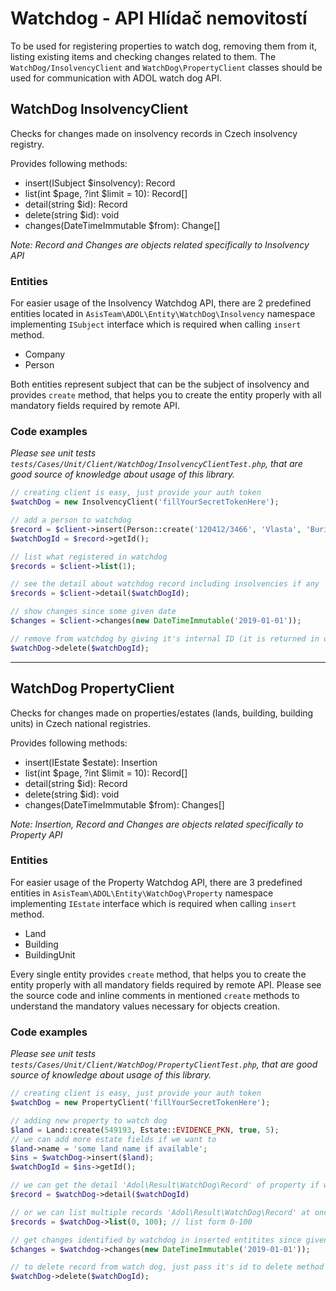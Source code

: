 # Watchdog - API Hlídač nemovitostí

To be used for registering properties to watch dog, removing them from it, listing existing items and checking changes related to them.
The `WatchDog/InsolvencyClient` and `WatchDog\PropertyClient` classes should be used for communication with ADOL watch dog API.

## WatchDog InsolvencyClient

Checks for changes made on insolvency records in Czech insolvency registry.

Provides following methods:
- insert(ISubject $insolvency): Record
- list(int $page, ?int $limit = 10): Record[]
- detail(string $id): Record
- delete(string $id): void
- changes(DateTimeImmutable $from): Change[]

_Note: Record and Changes are objects related specifically to Insolvency API_

### Entities

For easier usage of the Insolvency Watchdog API, there are 2 predefined entities located in `AsisTeam\ADOL\Entity\WatchDog\Insolvency` namespace implementing `ISubject` interface which is required when calling `insert` method.
- Company
- Person

Both entities represent subject that can be the subject of insolvency and provides `create` method, that helps you to create the entity properly with all mandatory fields required by remote API.


### Code examples

_Please see unit tests `tests/Cases/Unit/Client/WatchDog/InsolvencyClientTest.php`, that are good source of knowledge about usage of this library._

```php
// creating client is easy, just provide your auth token
$watchDog = new InsolvencyClient('fillYourSecretTokenHere');

// add a person to watchdog
$record = $client->insert(Person::create('120412/3466', 'Vlasta', 'Burian'));
$watchDogId = $record->getId();

// list what registered in watchdog
$records = $client->list(1);

// see the detail about watchdog record including insolvencies if any
$records = $client->detail($watchDogId);

// show changes since some given date
$changes = $client->changes(new DateTimeImmutable('2019-01-01'));

// remove from watchdog by giving it's internal ID (it is returned in data on insert/list/detail calls)
$watchDog->delete($watchDogId);
```

___

## WatchDog PropertyClient

Checks for changes made on properties/estates (lands, building, building units) in Czech national registries.

Provides following methods:
 - insert(IEstate $estate): Insertion
 - list(int $page, ?int $limit = 10): Record[]
 - detail(string $id): Record
 - delete(string $id): void
 - changes(DateTimeImmutable $from): Changes[]
 
_Note:  Insertion, Record and Changes are objects related specifically to Property API_
 
### Entities

For easier usage of the Property Watchdog API, there are 3 predefined entities in `AsisTeam\ADOL\Entity\WatchDog\Property` namespace implementing `IEstate` interface which is required when calling `insert` method.
- Land
- Building
- BuildingUnit

Every single entity provides `create` method, that helps you to create the entity properly with all mandatory fields required by remote API.
Please see the source code and inline comments in mentioned `create` methods to understand the mandatory values necessary for objects creation.

### Code examples

_Please see unit tests `tests/Cases/Unit/Client/WatchDog/PropertyClientTest.php`, that are good source of knowledge about usage of this library._

```php
// creating client is easy, just provide your auth token
$watchDog = new PropertyClient('fillYourSecretTokenHere');

// adding new property to watch dog
$land = Land::create(549193, Estate::EVIDENCE_PKN, true, 5);
// we can add more estate fields if we want to
$land->name = 'some land name if available';
$ins = $watchDog->insert($land);
$watchDogId = $ins->getId();

// we can get the detail 'Adol\Result\WatchDog\Record' of property if we know it's id
$record = $watchDog->detail($watchDogId)

// or we can list multiple records 'Adol\Result\WatchDog\Record' at once
$records = $watchDog->list(0, 100); // list form 0-100

// get changes identified by watchdog in inserted entitites since given date
$changes = $watchdog->changes(new DateTimeImmutable('2019-01-01'));

// to delete record from watch dog, just pass it's id to delete method
$watchDog->delete($watchDogId);
```
